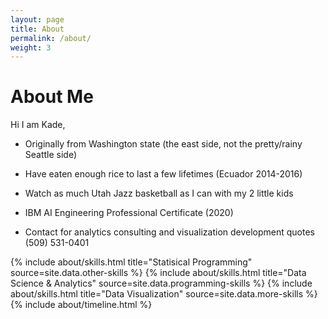 ```yaml
---
layout: page
title: About
permalink: /about/
weight: 3
---
```


# **About Me**

Hi I am Kade,<br>

* Originally from Washington state (the east side, not the pretty/rainy Seattle side)
* Have eaten enough rice to last a few lifetimes (Ecuador 2014-2016)
* Watch as much Utah Jazz basketball as I can with my 2 little kids

* IBM AI Engineering Professional Certificate (2020)
* Contact for analytics consulting and visualization development quotes (509) 531-0401


<div class="row">
{% include about/skills.html title="Statisical Programming" source=site.data.other-skills %}
{% include about/skills.html title="Data Science & Analytics" source=site.data.programming-skills %}
{% include about/skills.html title="Data Visualization" source=site.data.more-skills %}
</div>

<div class="row">
{% include about/timeline.html %}
</div>
